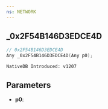 ```yaml
---
ns: NETWORK
---
```

## _0x2F54B146D3EDCE4D

```c
// 0x2F54B146D3EDCE4D
Any _0x2F54B146D3EDCE4D(Any p0);
```

```
NativeDB Introduced: v1207
```

## Parameters
* **p0**:
